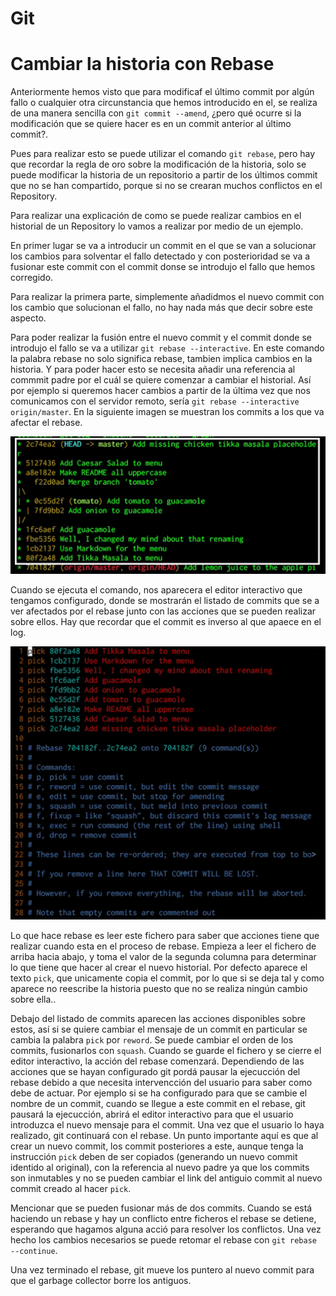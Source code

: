 # Git

# Cambiar la historia con Rebase

Anteriormente hemos visto que para modificaf el último commit por algún fallo o cualquier otra circunstancia que hemos introducido en el, se realiza de una manera sencilla con `git commit --amend`, ¿pero qué ocurre si la modificación que se quiere hacer es en un commit anterior al último commit?. 

Pues para realizar esto se puede utilizar el comando `git rebase`, pero hay que recordar la regla de oro sobre la modificación de la historia, solo se puede modificar la historia de un repositorio  a partir de los últimos  commit que no se han compartido, porque si no se crearan muchos conflictos en el Repository.

Para realizar una explicación de como se puede realizar cambios en el historial de un Repository lo vamos a realizar por medio de un ejemplo.

En primer lugar se va a introducir un commit en el que se van a solucionar los cambios para solventar el fallo detectado y con posterioridad se va a fusionar este commit con el commit donse se introdujo el fallo que hemos corregido.

Para realizar la primera parte, simplemente añadidmos el nuevo commit con los cambio que solucionan el fallo, no hay nada más que decir sobre este aspecto.

Para poder realizar la fusión entre el nuevo commit y el commit donde se introdujo el fallo  se va a utilizar `git rebase --interactive`. En este comando la palabra rebase no solo significa rebase, tambien implica cambios en la historia. Y para poder hacer esto se necesita añadir una referencia al commmit padre por el cuál se quiere comenzar a cambiar el historial. Así por ejemplo si queremos hacer cambios a partir de la última vez que nos comunicamos con el servidor remoto, sería `git rebase --interactive origin/master`. En la siguiente imagen se muestran los commits a los que va afectar el rebase.

![Commit to rebase](./images/rebase-01.png "Commit to rebase")

Cuando se ejecuta el comando, nos aparecera el editor interactivo que tengamos configurado, donde se mostrarán el listado de commits que se a ver afectados por el rebase junto con las acciones que se pueden realizar sobre ellos. Hay que recordar que el commit es inverso al que apaece en el log.

![Actions rebase](./images/rebase-02.png "Actions rebase")

Lo que hace rebase es leer este fichero para saber que acciones tiene que realizar cuando esta en el proceso de rebase. Empieza a leer el fichero de arriba hacia abajo, y toma el valor de la segunda columna para determinar lo que tiene que hacer al crear el nuevo historial. Por defecto aparece  el texto `pick`, que unicamente copia el commit, por lo que si se deja tal y como aparece no reescribe la historia puesto que no se realiza ningún cambio sobre ella.. 

Debajo del listado de commits aparecen las acciones disponibles sobre estos, así si se quiere cambiar el mensaje de un commit en particular se cambia la palabra `pick` por `reword`. Se puede cambiar el orden de los commits, fusionarlos con `squash`. Cuando se guarde el fichero y se cierre el editor interactivo, la acción del rebase comenzará. Dependiendo de las acciones que se hayan configurado git pordá pausar la ejecucción del rebase debido a que necesita intervencción del usuario para saber como debe de actuar. Por ejemplo si se ha configurado para que se cambie el nombre de un commit, cuando se llegue a este commit en el rebase, git pausará la ejecucción, abrirá el editor interactivo para que el usuario introduzca el nuevo mensaje para el commit. Una vez que el usuario lo haya realizado, git continuará con el rebase. Un punto importante aquí es que al crear un nuevo commit, los commit posteriores a este, aunque tenga la instrucción `pick` deben de ser copiados (generando un nuevo commit identido al original), con la referencia al nuevo padre ya que los commits son inmutables y no se pueden cambiar el link del antiguio commit al nuevo commit creado al hacer `pick`. 

Mencionar que se pueden fusionar más de dos commits. Cuando se está haciendo un rebase y hay un conflicto entre ficheros el rebase se detiene, esperando que hagamos alguna acció para resolver los conflictos.  Una vez hecho los cambios necesarios se puede retomar el rebase con `git rebase --continue`.

Una vez terminado el rebase, git mueve los puntero al nuevo commit para que el garbage collector borre los antiguos.